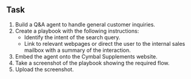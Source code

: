 ## Task

1.  Build a Q&A agent to handle general customer inquiries.
2.  Create a playbook with the following instructions:
    * Identify the intent of the search query.
    * Link to relevant webpages or direct the user to the internal sales mailbox with a summary of the interaction.
3.  Embed the agent onto the Cymbal Supplements website.
4.  Take a screenshot of the playbook showing the required flow.
5.  Upload the screenshot.
